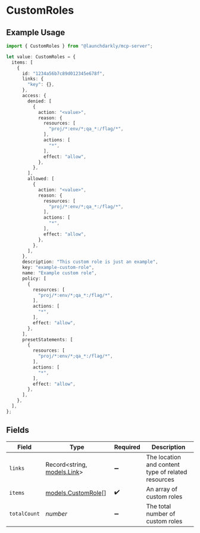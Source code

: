 # CustomRoles

## Example Usage

```typescript
import { CustomRoles } from "@launchdarkly/mcp-server";

let value: CustomRoles = {
  items: [
    {
      id: "1234a56b7c89d012345e678f",
      links: {
        "key": {},
      },
      access: {
        denied: [
          {
            action: "<value>",
            reason: {
              resources: [
                "proj/*:env/*;qa_*:/flag/*",
              ],
              actions: [
                "*",
              ],
              effect: "allow",
            },
          },
        ],
        allowed: [
          {
            action: "<value>",
            reason: {
              resources: [
                "proj/*:env/*;qa_*:/flag/*",
              ],
              actions: [
                "*",
              ],
              effect: "allow",
            },
          },
        ],
      },
      description: "This custom role is just an example",
      key: "example-custom-role",
      name: "Example custom role",
      policy: [
        {
          resources: [
            "proj/*:env/*;qa_*:/flag/*",
          ],
          actions: [
            "*",
          ],
          effect: "allow",
        },
      ],
      presetStatements: [
        {
          resources: [
            "proj/*:env/*;qa_*:/flag/*",
          ],
          actions: [
            "*",
          ],
          effect: "allow",
        },
      ],
    },
  ],
};
```

## Fields

| Field                                              | Type                                               | Required                                           | Description                                        |
| -------------------------------------------------- | -------------------------------------------------- | -------------------------------------------------- | -------------------------------------------------- |
| `links`                                            | Record<string, [models.Link](../models/link.md)>   | :heavy_minus_sign:                                 | The location and content type of related resources |
| `items`                                            | [models.CustomRole](../models/customrole.md)[]     | :heavy_check_mark:                                 | An array of custom roles                           |
| `totalCount`                                       | *number*                                           | :heavy_minus_sign:                                 | The total number of custom roles                   |